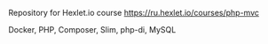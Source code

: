 Repository for Hexlet.io course https://ru.hexlet.io/courses/php-mvc

Docker, PHP, Composer, Slim, php-di, MySQL